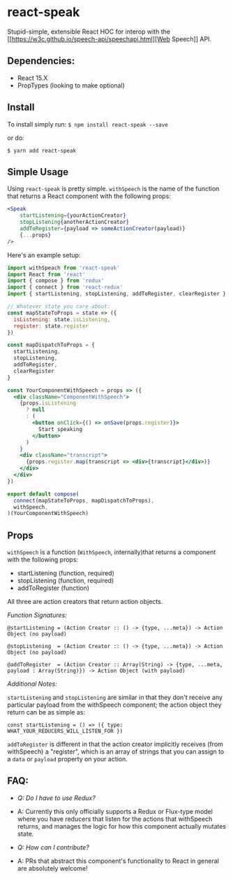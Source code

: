 # react-speak

Stupid-simple, extensible React HOC for interop with the [[https://w3c.github.io/speech-api/speechapi.html][Web Speech]] API.

## Dependencies:
- React 15.X
- PropTypes (looking to make optional)

## Install
To install simply run:
`$ npm install react-speak --save`

or do:

`$ yarn add react-speak`


## Simple Usage

Using `react-speak` is pretty simple. `withSpeech` is the name of the function that returns a React component with the following props:

``` jsx
<Speak 
	startListening={yourActionCreator} 
	stopListening{anotherActionCreator} 
	addToRegister={payload => someActionCreator(payload)}
	{...props}
/>
```

Here's an example setup:

``` jsx
import withSpeach from 'react-speak'
import React from 'react'
import { compose } from 'redux'
import { connect } from 'react-redux'
import { startListening, stopListening, addToRegister, clearRegister } from '../actions/speech'

// Whatever state you care about:
const mapStateToProps = state => ({ 
  isListening: state.isListening,
  register: state.register
})

const mapDispatchToProps = {
  startListening,
  stopListening,
  addToRegister,
  clearRegister
}

const YourComponentWithSpeech = props => ({
  <div className="ComponentWithSpeech">
    {props.isListening
      ? null 
      : (
        <button onClick={() => onSave(props.register)}>
		  Start speaking
        </button>
      )
    }
    <div className="transcript">
      {props.register.map(transcript => <div>{transcript}</div>)}
    </div>
  </div>
})

export default compose(
  connect(mapStateToProps, mapDispatchToProps),
  withSpeech,
)(YourComponentWithSpeech)
```

## Props

`withSpeech` is a function (`WithSpeech`, internally)that returns a component with the following props: 

* startListening (function, required)
* stopListening (function, required)
* addToRegister (function)

All three are action creators that return action objects.

*Function Signatures:*

```@startListening = (Action Creator :: () -> {type, ...meta}) -> Action Object (no payload)```

```@stopListening  = (Action Creator :: () -> {type, ...meta}) -> Action Object (no payload)```

```@addToRegister  = (Action Creator :: Array(String) -> {type, ...meta, payload : Array(String)}) -> Action Object (with payload)```

*Additional Notes:*

`startListening` and `stopListening` are similar in that they 
don't receive any particular payload from the withSpeech
component; the action object they return can be as simple as:

```const startListening = () => ({ type: WHAT_YOUR_REDUCERS_WILL_LISTEN_FOR })```

`addToRegister` is different in that the action creator implicitly
receives (from withSpeech) a "register", which is an array of strings
that you can assign to a `data` or `payload` property on your action.

## FAQ:

* _Q: Do I have to use Redux?_ 
* A: Currently this only officially supports a Redux or Flux-type model where you have reducers that listen for the actions that withSpeech returns, and manages the logic for how this component actually mutates state.
 
* _Q: How can I contribute?_ 
* A: PRs that abstract this component's functionality to React in general are absolutely welcome!


